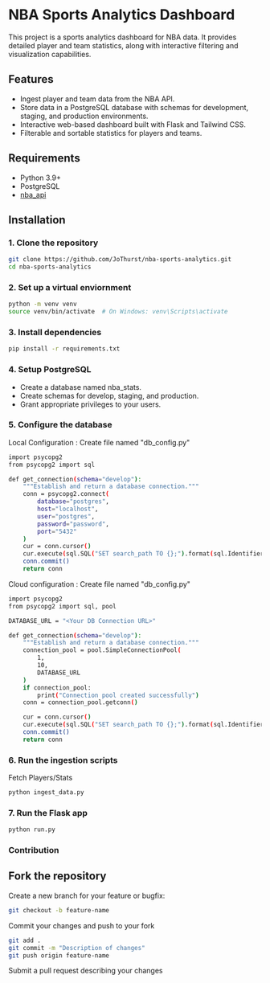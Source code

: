 # NBA Sports Analytics Dashboard

This project is a sports analytics dashboard for NBA data. It provides detailed player and team statistics, along with interactive filtering and visualization capabilities.

## Features

- Ingest player and team data from the NBA API.
- Store data in a PostgreSQL database with schemas for development, staging, and production environments.
- Interactive web-based dashboard built with Flask and Tailwind CSS.
- Filterable and sortable statistics for players and teams.

## Requirements

- Python 3.9+
- PostgreSQL
- [nba_api](https://github.com/swar/nba_api)

## Installation

### 1. Clone the repository

```bash
git clone https://github.com/JoThurst/nba-sports-analytics.git
cd nba-sports-analytics
```
### 2. Set up a virtual enviornment
```bash
python -m venv venv
source venv/bin/activate  # On Windows: venv\Scripts\activate
```
### 3. Install dependencies 
```bash
pip install -r requirements.txt
```
### 4. Setup PostgreSQL
- Create a database named nba_stats.
- Create schemas for develop, staging, and production.
- Grant appropriate privileges to your users.
### 5. Configure the database
Local Configuration : Create file named "db_config.py"
```bash 
import psycopg2
from psycopg2 import sql

def get_connection(schema="develop"):
    """Establish and return a database connection."""
    conn = psycopg2.connect(
        database="postgres",
        host="localhost",
        user="postgres",
        password="password",
        port="5432"
    )
    cur = conn.cursor()
    cur.execute(sql.SQL("SET search_path TO {};").format(sql.Identifier(schema)))
    conn.commit()
    return conn
```
Cloud configuration : Create file named "db_config.py"
```bash
import psycopg2
from psycopg2 import sql, pool

DATABASE_URL = "<Your DB Connection URL>"

def get_connection(schema="develop"):
    """Establish and return a database connection."""
    connection_pool = pool.SimpleConnectionPool(
        1,
        10,
        DATABASE_URL
    )
    if connection_pool:
        print("Connection pool created successfully")
    conn = connection_pool.getconn()

    cur = conn.cursor()
    cur.execute(sql.SQL("SET search_path TO {};").format(sql.Identifier(schema)))
    conn.commit()
    return conn
```
### 6. Run the ingestion scripts
Fetch Players/Stats
```bash
python ingest_data.py
```
### 7. Run the Flask app
```bash
python run.py
```

### Contribution
## Fork the repository
Create a new branch for your feature or bugfix:
```bash
git checkout -b feature-name
```
Commit your changes and push to your fork
```bash
git add .
git commit -m "Description of changes"
git push origin feature-name
```
Submit a pull request describing your changes